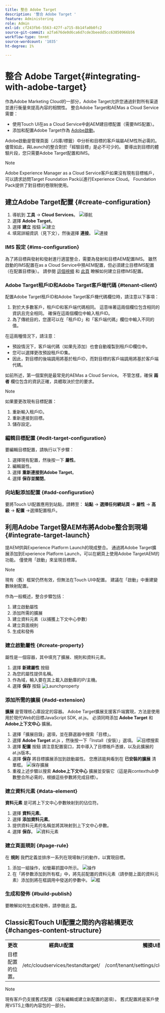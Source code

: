 ```yaml
---
title: 整合 Adobe Target
description: '整合 Adobe Target '
feature: Administering
role: Admin
exl-id: cf243fb6-5563-427f-a715-8b14fa0b0fc2
source-git-commit: a2fa676de0d6ca6d7cde3beedd5cc63850966b56
workflow-type: tm+mt
source-wordcount: '1035'
ht-degree: 1%

---
```


# 整合 Adobe Target{#integrating-with-adobe-target}

作為Adobe Marketing Cloud的一部分，Adobe Target允許您通過針對所有渠道並進行衡量來提高內容的相關性。 整合Adobe Target和AEMas a Cloud Service需要：

* 使用Touch UI在as a Cloud Service中創AEM建目標配置（需要IMS配置）。
* 添加和配置Adobe Target作為 [Adobe啟動](https://experienceleague.adobe.com/docs/experience-platform/tags/get-started/quick-start.html)。

Adobe啟動是管理頁面（JS庫/標籤）中分析和目標的客戶端屬AEM性所必需的。 儘管如此，與Launch的整合對於「經驗目標」是必不可少的。 要導出到目標的體驗片段，您只需要Adobe Target配置和IMS。

>[!NOTE]
>
>Adobe Experience Manager as a Cloud Service客戶如果沒有現有目標帳戶，可以請求訪問Target Foundation Pack以進行Experience Cloud。 Foundation Pack提供了對目標的卷限制使用。

## 建立Adobe Target配置 {#create-configuration}

1. 導航到 **工具** → **Cloud Services**。
   ![導航](assets/cloudservice1.png "導航")
2. 選擇 **Adobe Target**。
3. 選擇 **建立** 按鈕
   ![建立](assets/tenant1.png "建立")
4. 填寫詳細資訊（見下文），然後選擇 **連接**。
   ![連接](assets/open_screen1.png "連接")

### IMS 設定 {#ims-configuration}

為了將目標與發射和發射進行適當整合，需要為發射和目標AEM配置IMS。 雖然啟動的IMS配置在as a Cloud Service中預AEM配置，但必須建立目標IMS配置（在配置目標後）。 請參閱 [這個視頻](https://helpx.adobe.com/experience-manager/kt/sites/using/aem-sites-target-standard-technical-video-understand.html) 和 [此頁](https://experienceleague.adobe.com/docs/experience-manager-65/administering/integration/integration-ims-adobe-io.html) 瞭解如何建立目標IMS配置。

### Adobe Target租戶ID和Adobe Target客戶端代碼 {#tenant-client}

配置Adobe Target租戶ID和Adobe Target客戶機代碼欄位時，請注意以下事項：

1. 對於大多數客戶，租戶ID和客戶端代碼相同。 這意味著這兩個欄位包含相同的資訊且完全相同。 確保在這兩個欄位中輸入租戶ID。
2. 為了傳統目的，您還可以在「租戶ID」和「客戶端代碼」欄位中輸入不同的值。

在這兩種情況下，請注意：

* 預設情況下，客戶端代碼（如果先添加）也會自動複製到租戶ID欄位中。
* 您可以選擇更改預設租戶ID集。
* 因此，對目標的後端調用將基於租戶ID，而對目標的客戶端調用將基於客戶端代碼。

如前所述，第一個案例是最常見的AEMas a Cloud Service。 不管怎樣，確保 **兩者** 欄位包含的資訊正確，具體取決於您的要求。

>[!NOTE]
>
> 如果要更改現有目標配置：
>
> 1. 重新輸入租戶ID。
> 2. 重新連接到目標。
> 3. 儲存設定。


### 編輯目標配置 {#edit-target-configuration}

要編輯目標配置，請執行以下步驟：

1. 選擇現有配置，然後按一下 **屬性**。
2. 編輯屬性。
3. 選擇 **重新連接到Adobe Target**。
4. 選擇 **保存並關閉**。

### 向站點添加配置 {#add-configuration}

要將Touch UI配置應用到站點，請轉至： **站點** → **選擇任何網站頁** → **屬性** → **高級** → **配置** →選擇配置租戶。

## 利用Adobe Target發AEM布將Adobe整合到現場 {#integrate-target-launch}

提AEM供與Experience Platform Launch的現成整合。 通過將Adobe Target擴展添加到Experience Platform Launch，可以在網頁上使用Adobe TargetAEM的功能。 僅使用「啟動」來呈現目標庫。

>[!NOTE]
>
>現有（舊）框架仍然有效，但無法在Touch UI中配置。 建議在「啟動」中重建變數映射配置。

作為一般概述，整合步驟包括：

1. 建立啟動屬性
2. 添加所需的擴展
3. 建立資料元素（以捕獲上下文中心參數）
4. 建立頁面規則
5. 生成和發佈

### 建立啟動屬性 {#create-property}

屬性是一個容器，其中填充了擴展、規則和資料元素。

1. 選擇 **新建屬性** 按鈕
2. 為您的屬性提供名稱。
3. 作為域，輸入要在其上載入啟動庫的IP/主機。
4. 選擇 **保存** 按鈕
   ![Launchproperty](assets/properties_newproperty1.png "Launchproperty")

### 添加所需的擴展 {#add-extension}

**擴展** 是管理核心庫設定的容器。 Adobe Target擴展支援客戶端實現，方法是使用用於現代Web的目標JavaScript SDK, at.js。 必須同時添加 **Adobe Target** 和 **Adobe上下文中心** 擴展。

1. 選擇「擴展目錄」選項，並在篩選器中搜索「目標」。
2. 選擇 **Adobe Target** at.js ，然後按一下「Install（安裝）」選項。
   ![目標搜索](assets/search_ext1.png "目標搜索")
3. 選擇 **配置** 按鈕 請注意配置窗口，其中導入了目標帳戶憑據，以及此擴展的at.js版本。
4. 選擇 **保存** 將目標擴展添加到啟動屬性。 您應該能夠看到在 **已安裝的擴展** 清單框。
   ![保存擴展](assets/configure_extension1.png "保存擴展")
5. 重複上述步驟以搜索 **Adobe上下文中心** 擴展並安裝它（這是與contexthub參數整合所必需的，根據這些參數將完成目標）。

### 建立資料元素 {#data-element}

**資料元素** 是可將上下文中心參數映射到的佔位符。

1. 選擇 **資料元素**。
2. 選擇 **添加資料元素**。
3. 提供資料元素的名稱並將其映射到上下文中心參數。
4. 選擇 **保存**。
   ![資料元素](assets/data_elem1.png "資料元素")

### 建立頁面規則 {#page-rule}

在 **規則** 我們定義並排序一系列在現場執行的動作，以實現目標。

1. 添加一組操作，如螢幕抓圖中所示。
   ![操作](assets/rules1.png "操作")
2. 在「將參數添加到所有框」中，將先前配置的資料元素（請參閱上面的資料元素）添加到將在框調用中發送的參數中。
   ![框](assets/map_data1.png "操作")

### 生成和發佈 {#build-publish}

要瞭解如何生成和發佈，請參閱此 [頁](https://experienceleague.adobe.com/docs/experience-manager-learn/aem-target-tutorial/aem-target-implementation/using-launch-adobe-io.html)。

## Classic和Touch UI配置之間的內容結構更改 {#changes-content-structure}

<table style="table-layout:auto">
  <tr>
    <th>更改</th>
    <th>經典UI配置</th>
    <th>觸摸UI配置</th>
    <th>後果</th>
  </tr>
  <tr>
    <td>目標配置的位置。</td>
    <td>/etc/cloudservices/testandtarget/</td>
    <td>/conf/tenant/settings/cloudservices/target/</td>
    <td> 以前在/etc/cloudservices/testandtarget下存在多個配置，但現在在租戶下存在單個配置。</td>
  </tr>
</table>

>[!NOTE]
>
>現有客戶仍支援舊式配置（沒有編輯或建立新配置的選項）。 舊式配置將是客戶使用VSTS上傳的內容包的一部分。
